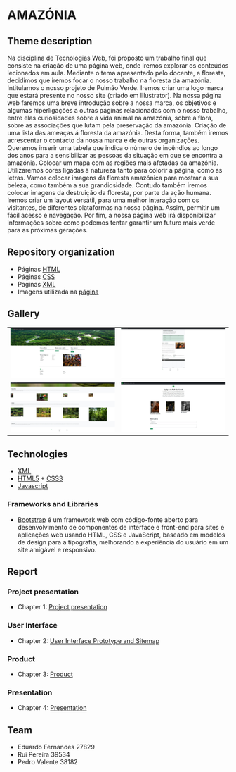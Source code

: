 # AMAZÓNIA 



## Theme description

Na disciplina de Tecnologias Web, foi proposto um trabalho final que consiste na criação de uma página web, onde iremos explorar os conteúdos lecionados em aula. Mediante o tema apresentado pelo docente, a floresta, decidimos que iremos focar o nosso trabalho na floresta da amazónia. Intitulamos o nosso projeto de Pulmão Verde. Iremos criar uma logo marca que estará presente no nosso site (criado em Illustrator). Na nossa página web faremos uma breve introdução sobre a nossa marca, os objetivos e algumas hiperligações a outras páginas relacionadas com o nosso trabalho, entre elas curiosidades sobre a vida animal na amazónia, sobre a flora, sobre as associações que lutam pela preservação da amazónia. Criação de uma lista das ameaças á floresta da amazónia. Desta forma, também iremos acrescentar o contacto da nossa marca e de outras organizações. Queremos inserir uma tabela que indica o número de incêndios ao longo dos anos para a sensibilizar as pessoas da situação em que se encontra a amazónia. Colocar um mapa com as regiões mais afetadas da amazónia. Utilizaremos cores ligadas à natureza tanto para colorir a página, como as letras. Vamos colocar imagens da floresta amazónica para mostrar a sua beleza, como também a sua grandiosidade. Contudo também iremos colocar imagens da destruição da floresta, por parte da ação humana. Iremos criar um layout versátil, para uma melhor interação com os visitantes, de diferentes plataformas na nossa página. Assim, permitir um fácil acesso e navegação. Por fim, a nossa página web irá disponibilizar informações sobre como podemos tentar garantir um futuro mais verde para as próximas gerações.

## Repository organization

* Páginas [HTML](https://github.com/tcm21-tw-g04/tcm-tw-g04/tree/main/)
* Páginas [CSS](https://github.com/tcm21-tw-g04/tcm-tw-g04/tree/main/estilo)
* Paginas [XML](https://github.com/tcm21-tw-g04/tcm-tw-g04/tree/main/XML)
* Imagens utilizada na [página](https://github.com/tcm21-tw-g04/tcm-tw-g04/tree/main/imagens)

## Gallery

| | |
:---: | :---:
![1](https://github.com/tcm21-tw-g04/tcm-tw-g04/blob/main/Doc/Imagens/Site1.jpg) | ![2](https://github.com/tcm21-tw-g04/tcm-tw-g04/blob/main/Doc/Imagens/Site2.jpg) 
![3](https://github.com/tcm21-tw-g04/tcm-tw-g04/blob/main/Doc/Imagens/Site3.jpg) | ![4](https://github.com/tcm21-tw-g04/tcm-tw-g04/blob/main/Doc/Imagens/Site4.jpg)

## Technologies


* [XML](https://pt.wikipedia.org/wiki/XML)
* [HTML5](https://en.wikipedia.org/wiki/HTML5) + [CSS3](https://pt.wikipedia.org/wiki/CSS3)
* [Javascript](https://en.wikipedia.org/wiki/JavaScript)


### Frameworks and Libraries

* [Bootstrap](https://pt.wikipedia.org/wiki/Bootstrap_(framework_front-end)) é um framework web com código-fonte aberto para desenvolvimento de componentes de interface e front-end para sites e aplicações web usando HTML, CSS e JavaScript, baseado em modelos de design para a tipografia, melhorando a experiência do usuário em um site amigável e responsivo.

## Report

### Project presentation
* Chapter 1: [Project presentation](https://github.com/tcm21-tw-g04/tcm-tw-g04/blob/main/Doc/C1.md)
### User Interface 
* Chapter 2: [User Interface Prototype and Sitemap](https://github.com/tcm21-tw-g04/tcm-tw-g04/blob/main/Doc/C2.md)
### Product
* Chapter 3: [Product](https://github.com/tcm21-tw-g04/tcm-tw-g04/blob/main/Doc/C3.md)
### Presentation
* Chapter 4: [Presentation](https://github.com/tcm21-tw-g04/tcm-tw-g04/blob/main/Doc/C4.md)

## Team

* Eduardo Fernandes 27829
* Rui Pereira 39534
* Pedro Valente 38182
